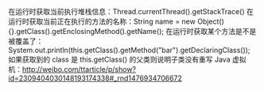 在运行时获取当前执行堆栈信息：Thread.currentThread().getStackTrace()
在运行时获取当前正在执行的方法的名称：String name = new Object(){}.getClass().getEnclosingMethod().getName();
在运行时获取某个方法是不是被覆盖了：System.out.println(this.getClass().getMethod("bar").getDeclaringClass()); 如果获取到的 class 是 this.getClass() 的父类则说明子类没有重写
Java 虚拟机：http://weibo.com/ttarticle/p/show?id=2309404030148193174338#_rnd1476934706672
